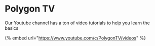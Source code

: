 # Polygon TV

Our Youtube channel has a ton of video tutorials to help you learn the basics



{% embed url="https://www.youtube.com/c/PolygonTV/videos" %}
